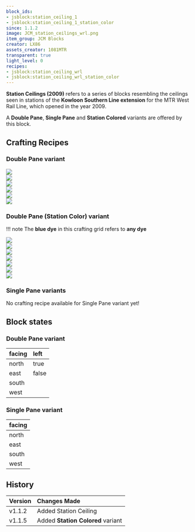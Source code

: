 ```yaml
---
block_ids:
- jsblock:station_ceiling_1
- jsblock:station_ceiling_1_station_color
since: 1.1.2
image: JCM_station_ceilings_wrl.png
item_group: JCM Blocks
creator: LX86
assets_creator: 1081MTR
transparent: true
light_level: 0
recipes:
- jsblock:station_ceiling_wrl
- jsblock:station_ceiling_wrl_station_color
---
```


**Station Ceilings (2009)** refers to a series of blocks resembling the ceilings seen in stations of the **Kowloon Southern Line extension** for the MTR West Rail Line, which opened in the year 2009.

A **Double Pane**, **Single Pane** and **Station Colored** variants are offered by this block.

## Crafting Recipes
### Double Pane variant
<div class="crafting">
    <div class="crafting-table">
        <!-- row 1 -->
        <div><img src="../crafting/Minecraft_Stick.png"></div>
        <div></div>
        <div><img src="../crafting/Minecraft_Stick.png"></div>
        <!-- row 2 -->
        <div><img src="../crafting/Minecraft_White_concrete.png"></div>
        <div><img src="../crafting/Minecraft_White_concrete.png"></div>
        <div><img src="../crafting/Minecraft_White_concrete.png"></div>
        <!-- row 3 -->
        <div></div>
        <div></div>
        <div></div>
    </div>
    <div class="crafting-arrow"></div>
    <div class="crafting-result" data-count="6">
        <img src="../crafting/JCM_Item_Station_ceiling_wrl.png">
    </div>
</div>

### Double Pane (Station Color) variant
!!! note
    The **blue dye** in this crafting grid refers to **any dye**

<div class="crafting">
    <div class="crafting-table">
        <!-- row 1 -->
        <div><img src="../crafting/Minecraft_Stick.png"></div>
        <div></div>
        <div><img src="../crafting/Minecraft_Stick.png"></div>
        <!-- row 2 -->
        <div><img src="../crafting/Minecraft_White_concrete.png"></div>
        <div><img src="../crafting/Minecraft_White_concrete.png"></div>
        <div><img src="../crafting/Minecraft_White_concrete.png"></div>
        <!-- row 3 -->
        <div></div>
        <div><img src="../crafting/Minecraft_Blue_dye.png"></div>
        <div></div>
    </div>
    <div class="crafting-arrow"></div>
    <div class="crafting-result" data-count="6">
        <img src="../crafting/JCM_Item_Station_ceiling_wrl_station_color.png">
    </div>
</div>

### Single Pane variants
No crafting recipe available for Single Pane variant yet!

## Block states
### Double Pane variant
| facing | left  |
|:-------|:------|
| north  | true  |
| east   | false |
| south  |       |
| west   |       |

### Single Pane variant
| facing |
|:-------|
| north  |
| east   |
| south  |
| west   |

## History
| Version | Changes Made                                          |
|:--------|:------------------------------------------------------|
| v1.1.2  | Added Station Ceiling                                 |
| v1.1.5  | Added **Station Colored** variant |